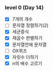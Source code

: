 ### level 0 (Day 14)

- [X] 7개의 개수
- [ ] 문자열 정렬하기(2)
- [X] 세균증식
- [X] 제곱수 판별하기
- [X] 문자열안에 문자열
- [ ] OX퀴즈
- [X] 자릿수 더하기
- [X] n의 배수 고르기
